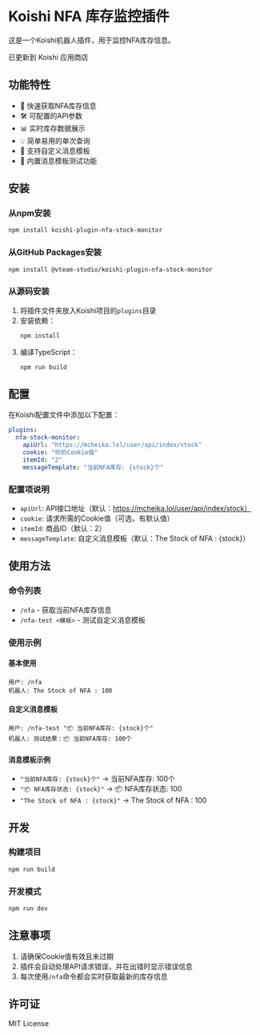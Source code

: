 # Koishi NFA 库存监控插件

这是一个Koishi机器人插件，用于监控NFA库存信息。

已更新到 Koishi 应用商店

## 功能特性

- 🚀 快速获取NFA库存信息
- 🛠️ 可配置的API参数
- 📊 实时库存数据展示
- 💡 简单易用的单次查询
- 🎨 支持自定义消息模板
- 🧪 内置消息模板测试功能

## 安装

### 从npm安装
```bash
npm install koishi-plugin-nfa-stock-monitor
```

### 从GitHub Packages安装
```bash
npm install @vteam-studio/koishi-plugin-nfa-stock-monitor
```

### 从源码安装
1. 将插件文件夹放入Koishi项目的`plugins`目录
2. 安装依赖：
   ```bash
   npm install
   ```
3. 编译TypeScript：
   ```bash
   npm run build
   ```

## 配置

在Koishi配置文件中添加以下配置：

```yaml
plugins:
  nfa-stock-monitor:
    apiUrl: "https://mcheika.lol/user/api/index/stock"
    cookie: "你的Cookie值"
    itemId: "2"
    messageTemplate: "当前NFA库存: {stock}个"
```

### 配置项说明

- `apiUrl`: API接口地址（默认：https://mcheika.lol/user/api/index/stock）
- `cookie`: 请求所需的Cookie值（可选，有默认值）
- `itemId`: 商品ID（默认：2）
- `messageTemplate`: 自定义消息模板（默认：The Stock of NFA : {stock}）

## 使用方法

### 命令列表

- `/nfa` - 获取当前NFA库存信息
- `/nfa-test <模板>` - 测试自定义消息模板

### 使用示例

#### 基本使用
```
用户: /nfa
机器人: The Stock of NFA : 100
```

#### 自定义消息模板
```
用户: /nfa-test "📦 当前NFA库存: {stock}个"
机器人: 测试结果：📦 当前NFA库存: 100个
```

#### 消息模板示例
- `"当前NFA库存: {stock}个"` → 当前NFA库存: 100个
- `"📦 NFA库存状态: {stock}"` → 📦 NFA库存状态: 100
- `"The Stock of NFA : {stock}"` → The Stock of NFA : 100

## 开发

### 构建项目

```bash
npm run build
```

### 开发模式

```bash
npm run dev
```

## 注意事项

1. 请确保Cookie值有效且未过期
2. 插件会自动处理API请求错误，并在出错时显示错误信息
3. 每次使用`/nfa`命令都会实时获取最新的库存信息

## 许可证

MIT License

